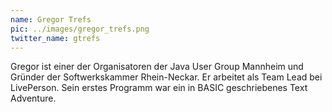 ```yaml
---
name: Gregor Trefs
pic: ../images/gregor_trefs.png
twitter_name: gtrefs
---
```


Gregor ist einer der Organisatoren der Java User Group Mannheim und Gründer der Softwerkskammer Rhein-Neckar. Er arbeitet als Team Lead bei LivePerson. Sein erstes Programm war ein in BASIC geschriebenes Text Adventure.

